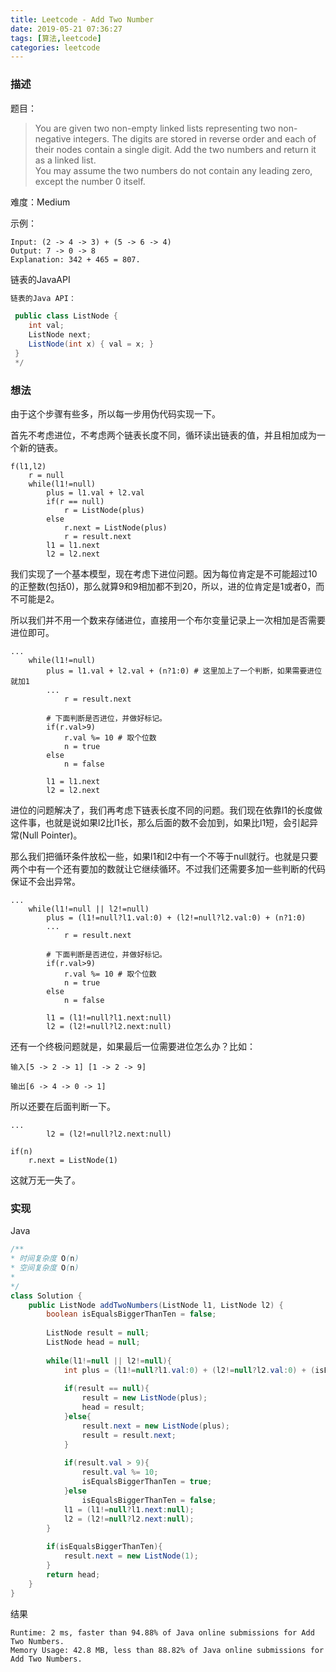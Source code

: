 ```yaml
---
title: Leetcode - Add Two Number
date: 2019-05-21 07:36:27
tags: [算法,leetcode]
categories: leetcode
---
```

### 描述
题目：  
>You are given two non-empty linked lists representing two non-negative integers. The digits are stored in reverse order and each of their nodes contain a single digit. Add the two numbers and return it as a linked list.  
You may assume the two numbers do not contain any leading zero, except the number 0 itself.

难度：Medium

示例：
```
Input: (2 -> 4 -> 3) + (5 -> 6 -> 4)
Output: 7 -> 0 -> 8
Explanation: 342 + 465 = 807.
```

链表的JavaAPI
```java
链表的Java API：

 public class ListNode {
    int val;
    ListNode next;
    ListNode(int x) { val = x; }
 }
 */
```
### 想法
由于这个步骤有些多，所以每一步用伪代码实现一下。

首先不考虑进位，不考虑两个链表长度不同，循环读出链表的值，并且相加成为一个新的链表。
```
f(l1,l2)
    r = null
    while(l1!=null)
        plus = l1.val + l2.val
        if(r == null)
            r = ListNode(plus)
        else
            r.next = ListNode(plus)
            r = result.next
        l1 = l1.next
        l2 = l2.next
```

我们实现了一个基本模型，现在考虑下进位问题。因为每位肯定是不可能超过10的正整数(包括0)，那么就算9和9相加都不到20，所以，进的位肯定是1或者0，而不可能是2。

所以我们并不用一个数来存储进位，直接用一个布尔变量记录上一次相加是否需要进位即可。
```
...
    while(l1!=null)
        plus = l1.val + l2.val + (n?1:0) # 这里加上了一个判断，如果需要进位就加1
        ...
            r = result.next
        
        # 下面判断是否进位，并做好标记。
        if(r.val>9)
            r.val %= 10 # 取个位数
            n = true
        else
            n = false

        l1 = l1.next
        l2 = l2.next
```
进位的问题解决了，我们再考虑下链表长度不同的问题。我们现在依靠l1的长度做这件事，也就是说如果l2比l1长，那么后面的数不会加到，如果比l1短，会引起异常(Null Pointer)。

那么我们把循环条件放松一些，如果l1和l2中有一个不等于null就行。也就是只要两个中有一个还有要加的数就让它继续循环。不过我们还需要多加一些判断的代码保证不会出异常。

```
...
    while(l1!=null || l2!=null)
        plus = (l1!=null?l1.val:0) + (l2!=null?l2.val:0) + (n?1:0)
        ...
            r = result.next
        
        # 下面判断是否进位，并做好标记。
        if(r.val>9)
            r.val %= 10 # 取个位数
            n = true
        else
            n = false

        l1 = (l1!=null?l1.next:null)
        l2 = (l2!=null?l2.next:null)
```
还有一个终极问题就是，如果最后一位需要进位怎么办？比如：
```
输入[5 -> 2 -> 1] [1 -> 2 -> 9]

输出[6 -> 4 -> 0 -> 1]
```
所以还要在后面判断一下。
```
...
        l2 = (l2!=null?l2.next:null)

if(n)
    r.next = ListNode(1)
```
这就万无一失了。
### 实现
Java
```Java
/**
* 时间复杂度 O(n)
* 空间复杂度 O(n)
*
*/
class Solution {
    public ListNode addTwoNumbers(ListNode l1, ListNode l2) {
        boolean isEqualsBiggerThanTen = false;
        
        ListNode result = null;
        ListNode head = null;
        
        while(l1!=null || l2!=null){
            int plus = (l1!=null?l1.val:0) + (l2!=null?l2.val:0) + (isEqualsBiggerThanTen?1:0);
            
            if(result == null){
                result = new ListNode(plus);
                head = result;
            }else{
                result.next = new ListNode(plus);
                result = result.next;
            }
            
            if(result.val > 9){
                result.val %= 10;
                isEqualsBiggerThanTen = true;
            }else
                isEqualsBiggerThanTen = false;
            l1 = (l1!=null?l1.next:null);
            l2 = (l2!=null?l2.next:null);
        }
        
        if(isEqualsBiggerThanTen){
            result.next = new ListNode(1);
        }
        return head;
    }
}
```
结果
```
Runtime: 2 ms, faster than 94.88% of Java online submissions for Add Two Numbers.
Memory Usage: 42.8 MB, less than 88.82% of Java online submissions for Add Two Numbers.
```